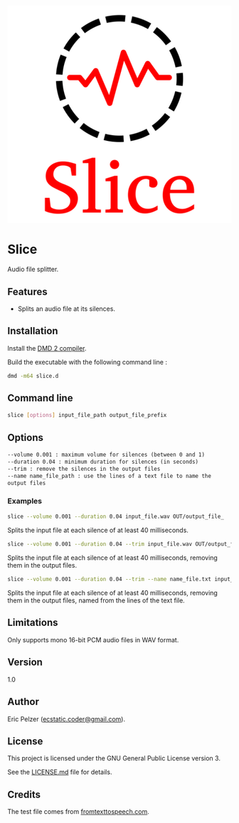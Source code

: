 ![](https://github.com/senselogic/SLICE/blob/master/LOGO/slice.png)

# Slice

Audio file splitter.

## Features

* Splits an audio file at its silences.

## Installation

Install the [DMD 2 compiler](https://dlang.org/download.html).

Build the executable with the following command line :

```bash
dmd -m64 slice.d
```

## Command line

```bash
slice [options] input_file_path output_file_prefix
```

## Options

```
--volume 0.001 : maximum volume for silences (between 0 and 1)
--duration 0.04 : minimum duration for silences (in seconds)
--trim : remove the silences in the output files
--name name_file_path : use the lines of a text file to name the output files
```

### Examples

```bash
slice --volume 0.001 --duration 0.04 input_file.wav OUT/output_file_
```

Splits the input file at each silence of at least 40 milliseconds.

```bash
slice --volume 0.001 --duration 0.04 --trim input_file.wav OUT/output_file_
```

Splits the input file at each silence of at least 40 milliseconds, removing them in the output files.

```bash
slice --volume 0.001 --duration 0.04 --trim --name name_file.txt input_file.wav OUT/output_file_
```

Splits the input file at each silence of at least 40 milliseconds, removing them in the output files, named from the lines of the text file.

## Limitations

Only supports mono 16-bit PCM audio files in WAV format.

## Version

1.0

## Author

Eric Pelzer (ecstatic.coder@gmail.com).

## License

This project is licensed under the GNU General Public License version 3.

See the [LICENSE.md](LICENSE.md) file for details.

## Credits

The test file comes from [fromtexttospeech.com](http://www.fromtexttospeech.com).


